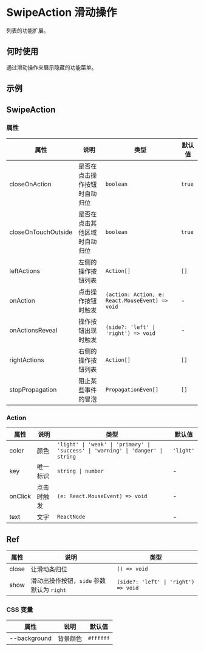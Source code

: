 # SwipeAction 滑动操作

列表的功能扩展。

## 何时使用

通过滑动操作来展示隐藏的功能菜单。

## 示例

<code src="./demos/demo1.tsx"></code>

## SwipeAction

### 属性

| 属性                | 说明                         | 类型                                            | 默认值 |
| ------------------- | ---------------------------- | ----------------------------------------------- | ------ |
| closeOnAction       | 是否在点击操作按钮时自动归位 | `boolean`                                       | `true` |
| closeOnTouchOutside | 是否在点击其他区域时自动归位 | `boolean`                                       | `true` |
| leftActions         | 左侧的操作按钮列表           | `Action[]`                                      | `[]`   |
| onAction            | 点击操作按钮时触发           | `(action: Action, e: React.MouseEvent) => void` | -      |
| onActionsReveal     | 操作按钮出现时触发           | `(side?: 'left' \| 'right') => void`            | -      |
| rightActions        | 右侧的操作按钮列表           | `Action[]`                                      | `[]`   |
| stopPropagation     | 阻止某些事件的冒泡           | `PropagationEven[]`                             | `[]`   |

### Action

| 属性    | 说明       | 类型                                                                             | 默认值    |
| ------- | ---------- | -------------------------------------------------------------------------------- | --------- |
| color   | 颜色       | `'light' \| 'weak' \| 'primary' \| 'success' \| 'warning' \| 'danger' \| string` | `'light'` |
| key     | 唯一标识   | `string \| number`                                                               | -         |
| onClick | 点击时触发 | `(e: React.MouseEvent) => void`                                                  | -         |
| text    | 文字       | `ReactNode`                                                                      | -         |

## Ref

| 属性  | 说明                                      | 类型                                 |
| ----- | ----------------------------------------- | ------------------------------------ |
| close | 让滑动条归位                              | `() => void`                         |
| show  | 滑动出操作按钮，`side` 参数默认为 `right` | `(side?: 'left' \| 'right') => void` |

### CSS 变量

| 属性         | 说明     | 默认值    |
| ------------ | -------- | --------- |
| --background | 背景颜色 | `#ffffff` |
